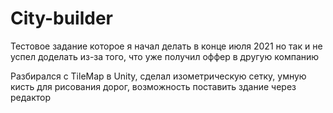 # City-builder
Тестовое задание которое я начал делать в конце июля 2021 но так и не успел доделать из-за того, что уже получил оффер в другую компанию

Разбирался с TileMap в Unity, сделал изометрическую сетку, умную кисть для рисования дорог, возможность поставить здание через редактор
